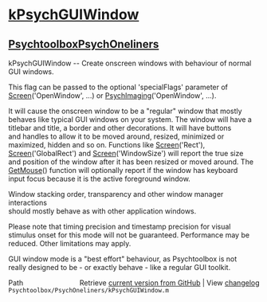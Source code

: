 # [kPsychGUIWindow](kPsychGUIWindow)
## [Psychtoolbox](Psychtoolbox)[PsychOneliners](PsychOneliners)

kPsychGUIWindow -- Create onscreen windows with behaviour of normal GUI windows.  
  
This flag can be passed to the optional 'specialFlags' parameter of  
[Screen](Screen)('OpenWindow', ...) or [PsychImaging](PsychImaging)('OpenWindow', ...).  
  
It will cause the onscreen window to be a "regular" window that mostly  
behaves like typical GUI windows on your system. The window will have a  
titlebar and title, a border and other decorations. It will have buttons  
and handles to allow it to be moved around, resized, minimized or  
maximized, hidden and so on. Functions like [Screen](Screen)('Rect'),  
[Screen](Screen)('GlobalRect') and [Screen](Screen)('WindowSize') will report the true size  
and position of the window after it has been resized or moved around. The  
[GetMouse](GetMouse)() function will optionally report if the window has keyboard  
input focus because it is the active foreground window.  
  
Window stacking order, transparency and other window manager interactions  
should mostly behave as with other application windows.  
  
Please note that timing precision and timestamp precision for visual  
stimulus onset for this mode will not be guaranteed. Performance may be  
reduced. Other limitations may apply.  
  
GUI window mode is a "best effort" behaviour, as Psychtoolbox is not  
really designed to be - or exactly behave - like a regular GUI toolkit.  
  




<div class="code_header" style="text-align:right;">
  <span style="float:left;">Path&nbsp;&nbsp;</span> <span class="counter">Retrieve <a href=
  "https://raw.github.com/Psychtoolbox-3/Psychtoolbox-3/beta/Psychtoolbox/PsychOneliners/kPsychGUIWindow.m">current version from GitHub</a> | View <a href=
  "https://github.com/Psychtoolbox-3/Psychtoolbox-3/commits/beta/Psychtoolbox/PsychOneliners/kPsychGUIWindow.m">changelog</a></span>
</div>
<div class="code">
  <code>Psychtoolbox/PsychOneliners/kPsychGUIWindow.m</code>
</div>

